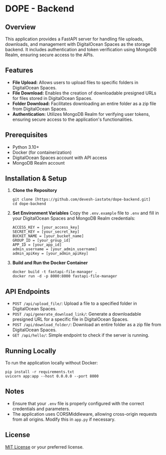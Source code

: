 # DOPE - Backend

## Overview
This application provides a FastAPI server for handling file uploads, downloads, and management with DigitalOcean Spaces as the storage backend. It includes authentication and token verification using MongoDB Realm, ensuring secure access to the APIs.

## Features
- **File Upload:** Allows users to upload files to specific folders in DigitalOcean Spaces.
- **File Download:** Enables the creation of downloadable presigned URLs for files stored in DigitalOcean Spaces.
- **Folder Download:** Facilitates downloading an entire folder as a zip file from DigitalOcean Spaces.
- **Authentication:** Utilizes MongoDB Realm for verifying user tokens, ensuring secure access to the application's functionalities.

## Prerequisites
- Python 3.10+
- Docker (for containerization)
- DigitalOcean Spaces account with API access
- MongoDB Realm account

## Installation & Setup
1. **Clone the Repository**
    ```
    git clone [https://github.com/devesh-iastate/dope-backend.git]
    cd dope-backend
    ```

2. **Set Environment Variables**
    Copy the `.env.example` file to `.env` and fill in your DigitalOcean Spaces and MongoDB Realm credentials:
    ```
    ACCESS_KEY = [your_access_key]
    SECRET_KEY = [your_secret_key]
    BUCKET_NAME = [your_bucket_name]
    GROUP_ID = [your_group_id]
    APP_ID = [your_app_id]
    admin_username = [your_admin_username]
    admin_apiKey = [your_admin_apiKey]
    ```

3. **Build and Run the Docker Container**
    ```
    docker build -t fastapi-file-manager .
    docker run -d -p 8000:8000 fastapi-file-manager
    ```

## API Endpoints
- `POST /api/upload_file/`: Upload a file to a specified folder in DigitalOcean Spaces.
- `POST /api/generate_download_link/`: Generate a downloadable presigned URL for a specific file in DigitalOcean Spaces.
- `POST /api/download_folder/`: Download an entire folder as a zip file from DigitalOcean Spaces.
- `GET /api/hello/`: Simple endpoint to check if the server is running.

## Running Locally
To run the application locally without Docker:
```
pip install -r requirements.txt
uvicorn app:app --host 0.0.0.0 --port 8000
```

## Notes
- Ensure that your `.env` file is properly configured with the correct credentials and parameters.
- The application uses CORSMiddleware, allowing cross-origin requests from all origins. Modify this in `app.py` if necessary.

## License
[MIT License](LICENSE) or your preferred license.

